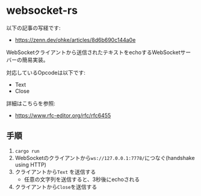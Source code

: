 # websocket-rs

以下の記事の写経です:
- https://zenn.dev/ohke/articles/8d6b690c144a0e

WebSocketクライアントから送信されたテキストをechoするWebSocketサーバーの簡易実装。

対応しているOpcodeは以下です:
- Text
- Close

詳細はこちらを参照:
- https://www.rfc-editor.org/rfc/rfc6455

## 手順
1. `cargo run`
1. WebSocketのクライアントから`ws://127.0.0.1:7778/`につなぐ(handshake using HTTP)
1. クライアントから`Text` を送信する
   - 任意の文字列を送信すると、3秒後にechoされる
1. クライアントから`Close`を送信する

